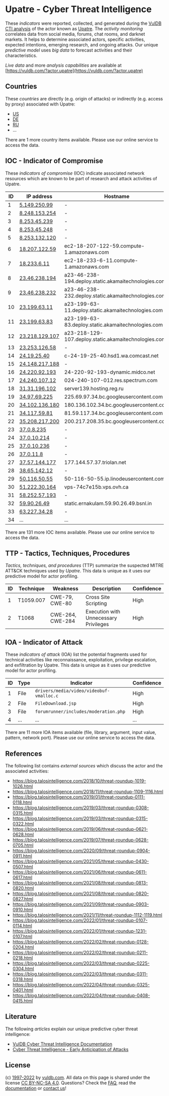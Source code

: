 # Upatre - Cyber Threat Intelligence

These _indicators_ were reported, collected, and generated during the [VulDB CTI analysis](https://vuldb.com/?kb.cti) of the actor known as [Upatre](https://vuldb.com/?actor.upatre). The _activity monitoring_ correlates data from social media, forums, chat rooms, and darknet markets. It helps to determine associated actors, specific activities, expected intentions, emerging research, and ongoing attacks. Our unique _predictive model_ uses _big data_ to forecast activities and their characteristics.

_Live data_ and more _analysis capabilities_ are available at [https://vuldb.com/?actor.upatre](https://vuldb.com/?actor.upatre)

## Countries

These _countries_ are directly (e.g. origin of attacks) or indirectly (e.g. access by proxy) associated with Upatre:

* [US](https://vuldb.com/?country.us)
* [DE](https://vuldb.com/?country.de)
* [RU](https://vuldb.com/?country.ru)
* ...

There are 1 more country items available. Please use our online service to access the data.

## IOC - Indicator of Compromise

These _indicators of compromise_ (IOC) indicate associated network resources which are known to be part of research and attack activities of Upatre.

ID | IP address | Hostname | Campaign | Confidence
-- | ---------- | -------- | -------- | ----------
1 | [5.149.250.99](https://vuldb.com/?ip.5.149.250.99) | - | - | High
2 | [8.248.153.254](https://vuldb.com/?ip.8.248.153.254) | - | - | High
3 | [8.253.45.239](https://vuldb.com/?ip.8.253.45.239) | - | - | High
4 | [8.253.45.248](https://vuldb.com/?ip.8.253.45.248) | - | - | High
5 | [8.253.132.120](https://vuldb.com/?ip.8.253.132.120) | - | - | High
6 | [18.207.122.59](https://vuldb.com/?ip.18.207.122.59) | ec2-18-207-122-59.compute-1.amazonaws.com | - | Medium
7 | [18.233.6.11](https://vuldb.com/?ip.18.233.6.11) | ec2-18-233-6-11.compute-1.amazonaws.com | - | Medium
8 | [23.46.238.194](https://vuldb.com/?ip.23.46.238.194) | a23-46-238-194.deploy.static.akamaitechnologies.com | - | High
9 | [23.46.238.232](https://vuldb.com/?ip.23.46.238.232) | a23-46-238-232.deploy.static.akamaitechnologies.com | - | High
10 | [23.199.63.11](https://vuldb.com/?ip.23.199.63.11) | a23-199-63-11.deploy.static.akamaitechnologies.com | - | High
11 | [23.199.63.83](https://vuldb.com/?ip.23.199.63.83) | a23-199-63-83.deploy.static.akamaitechnologies.com | - | High
12 | [23.218.129.107](https://vuldb.com/?ip.23.218.129.107) | a23-218-129-107.deploy.static.akamaitechnologies.com | - | High
13 | [23.253.126.58](https://vuldb.com/?ip.23.253.126.58) | - | - | High
14 | [24.19.25.40](https://vuldb.com/?ip.24.19.25.40) | c-24-19-25-40.hsd1.wa.comcast.net | - | High
15 | [24.148.217.188](https://vuldb.com/?ip.24.148.217.188) | - | - | High
16 | [24.220.92.193](https://vuldb.com/?ip.24.220.92.193) | 24-220-92-193-dynamic.midco.net | - | High
17 | [24.240.107.12](https://vuldb.com/?ip.24.240.107.12) | 024-240-107-012.res.spectrum.com | - | High
18 | [31.31.196.102](https://vuldb.com/?ip.31.31.196.102) | server139.hosting.reg.ru | - | High
19 | [34.97.69.225](https://vuldb.com/?ip.34.97.69.225) | 225.69.97.34.bc.googleusercontent.com | - | Medium
20 | [34.102.136.180](https://vuldb.com/?ip.34.102.136.180) | 180.136.102.34.bc.googleusercontent.com | - | Medium
21 | [34.117.59.81](https://vuldb.com/?ip.34.117.59.81) | 81.59.117.34.bc.googleusercontent.com | - | Medium
22 | [35.208.217.200](https://vuldb.com/?ip.35.208.217.200) | 200.217.208.35.bc.googleusercontent.com | - | Medium
23 | [37.0.8.235](https://vuldb.com/?ip.37.0.8.235) | - | - | High
24 | [37.0.10.214](https://vuldb.com/?ip.37.0.10.214) | - | - | High
25 | [37.0.10.236](https://vuldb.com/?ip.37.0.10.236) | - | - | High
26 | [37.0.11.8](https://vuldb.com/?ip.37.0.11.8) | - | - | High
27 | [37.57.144.177](https://vuldb.com/?ip.37.57.144.177) | 177.144.57.37.triolan.net | - | High
28 | [38.65.142.12](https://vuldb.com/?ip.38.65.142.12) | - | - | High
29 | [50.116.50.55](https://vuldb.com/?ip.50.116.50.55) | 50-116-50-55.ip.linodeusercontent.com | - | High
30 | [51.222.30.164](https://vuldb.com/?ip.51.222.30.164) | vps-74c7e15b.vps.ovh.ca | - | High
31 | [58.252.57.193](https://vuldb.com/?ip.58.252.57.193) | - | - | High
32 | [59.90.26.49](https://vuldb.com/?ip.59.90.26.49) | static.ernakulam.59.90.26.49.bsnl.in | - | High
33 | [63.227.34.28](https://vuldb.com/?ip.63.227.34.28) | - | - | High
34 | ... | ... | ... | ...

There are 131 more IOC items available. Please use our online service to access the data.

## TTP - Tactics, Techniques, Procedures

_Tactics, techniques, and procedures_ (TTP) summarize the suspected MITRE ATT&CK techniques used by _Upatre_. This data is unique as it uses our predictive model for actor profiling.

ID | Technique | Weakness | Description | Confidence
-- | --------- | -------- | ----------- | ----------
1 | T1059.007 | CWE-79, CWE-80 | Cross Site Scripting | High
2 | T1068 | CWE-264, CWE-284 | Execution with Unnecessary Privileges | High

## IOA - Indicator of Attack

These _indicators of attack_ (IOA) list the potential fragments used for technical activities like reconnaissance, exploitation, privilege escalation, and exfiltration by Upatre. This data is unique as it uses our predictive model for actor profiling.

ID | Type | Indicator | Confidence
-- | ---- | --------- | ----------
1 | File | `drivers/media/video/videobuf-vmalloc.c` | High
2 | File | `FileDownload.jsp` | High
3 | File | `forumrunner/includes/moderation.php` | High
4 | ... | ... | ...

There are 11 more IOA items available (file, library, argument, input value, pattern, network port). Please use our online service to access the data.

## References

The following list contains _external sources_ which discuss the actor and the associated activities:

* https://blog.talosintelligence.com/2018/10/threat-roundup-1019-1026.html
*  https://blog.talosintelligence.com/2018/11/threat-roundup-1109-1116.html
* https://blog.talosintelligence.com/2019/01/threat-roundup-0111-0118.html
* https://blog.talosintelligence.com/2019/03/threat-roundup-0308-0315.html
* https://blog.talosintelligence.com/2019/03/threat-roundup-0315-0322.html
* https://blog.talosintelligence.com/2019/06/threat-roundup-0621-0628.html
* https://blog.talosintelligence.com/2019/07/threat-roundup-0628-0705.html
* https://blog.talosintelligence.com/2020/09/threat-roundup-0904-0911.html
* https://blog.talosintelligence.com/2021/05/threat-roundup-0430-0507.html
* https://blog.talosintelligence.com/2021/06/threat-roundup-0611-0617.html
* https://blog.talosintelligence.com/2021/08/threat-roundup-0813-0820.html
* https://blog.talosintelligence.com/2021/08/threat-roundup-0820-0827.html
* https://blog.talosintelligence.com/2021/09/threat-roundup-0903-0910.html
* https://blog.talosintelligence.com/2021/11/threat-roundup-1112-1119.html
* https://blog.talosintelligence.com/2022/01/threat-roundup-0107-0114.html
* https://blog.talosintelligence.com/2022/01/threat-roundup-1231-0107.html
* https://blog.talosintelligence.com/2022/02/threat-roundup-0128-0204.html
* https://blog.talosintelligence.com/2022/02/threat-roundup-0211-0218.html
* https://blog.talosintelligence.com/2022/03/threat-roundup-0225-0304.html
* https://blog.talosintelligence.com/2022/03/threat-roundup-0311-0318.html
* https://blog.talosintelligence.com/2022/04/threat-roundup-0325-0401.html
* https://blog.talosintelligence.com/2022/04/threat-roundup-0408-0415.html

## Literature

The following _articles_ explain our unique predictive cyber threat intelligence:

* [VulDB Cyber Threat Intelligence Documentation](https://vuldb.com/?kb.cti)
* [Cyber Threat Intelligence - Early Anticipation of Attacks](https://www.scip.ch/en/?labs.20201022)

## License

(c) [1997-2022](https://vuldb.com/?kb.changelog) by [vuldb.com](https://vuldb.com/?kb.about). All data on this page is shared under the license [CC BY-NC-SA 4.0](https://creativecommons.org/licenses/by-nc-sa/4.0/). Questions? Check the [FAQ](https://vuldb.com/?kb.faq), read the [documentation](https://vuldb.com/?kb) or [contact us](https://vuldb.com/?contact)!
